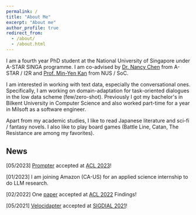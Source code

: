```yaml
---
permalink: /
title: "About Me"
excerpt: "About me"
author_profile: true
redirect_from: 
  - /about/
  - /about.html
---
```


I am a fourth year PhD student at the National University of Singapore under A-STAR SINGA programme. I am co-advised by [Dr. Nancy Chen](https://sites.google.com/site/nancyfchen/home?pli=1) from A-STAR / I2R and [Prof. Min-Yen Kan](https://www.comp.nus.edu.sg/~kanmy/) from NUS / SoC.

I am interested in working with text data, especially the conversational ones. Specifically, I am working on domain-adaptation for task-oriented dialogues in the low data scheme (few/zero-shot). Previously I got my bachelor's in Bilkent University in Computer Science and also worked part-time for a year in Milsoft as a software engineer. 

Apart from my academic studies, I like to read Japanese literature and sci-fi / fantasy novels. I also like to play board games (Battle Line, Catan, The Resistance are among my favorites).   

## News
[05/2023] [Prompter](https://arxiv.org/abs/2306.04724) accepted at [ACL 2023](https://2023.aclweb.org/)!

[01/2023] I am joining Amazon (CA-US) for an applied science internship to do LLM research.

[02/2022] One [paper](https://aclanthology.org/2022.findings-acl.131/) accepted at [ACL 2022](https://www.2022.aclweb.org/) Findings!

[05/2021]  [Velocidapter](https://aclanthology.org/2021.sigdial-1.14/) accepted at [SIGDIAL 2021](https://www.sigdial.org/files/workshops/conference22/)!
